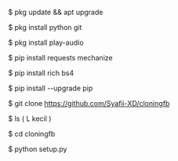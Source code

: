$ pkg update && apt upgrade



$ pkg install python git



$ pkg install play-audio




$ pip install requests mechanize



$ pip install rich bs4



$ pip install --upgrade pip




$ git clone https://github.com/Syafii-XD/cloningfb





$ ls ( L kecil )




$ cd cloningfb




$ python setup.py
